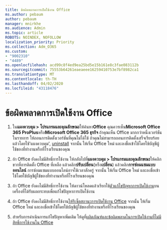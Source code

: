 ```yaml
---
title: ข้อผิดพลาดการเปิดใช้งาน Office
ms.author: pebaum
author: pebaum
manager: mnirkhe
ms.audience: Admin
ms.topic: article
ROBOTS: NOINDEX, NOFOLLOW
localization_priority: Priority
ms.collection: Adm_O365
ms.custom:
- "9002310"
- "4489"
ms.openlocfilehash: acd99c8f4ed9ea25bd5e15b161e8c3fae083112b
ms.sourcegitcommit: 75553b64261eaeaeee16259410753e7bf8982ca1
ms.translationtype: MT
ms.contentlocale: th-TH
ms.lasthandoff: 04/02/2020
ms.locfileid: "43118476"
---
```

# <a name="office-activation-errors"></a>ข้อผิดพลาดการเปิดใช้งาน Office

1. ใน**แผงควบคุม > โปรแกรมและคุณลักษณะ**ให้ค้นหา**Office** คุณควรเห็น**Microsoft Office 365 ProPlus**หรือ**Microsoft Office 365 ธุรกิจ** ถ้าคุณเห็น Office มากกว่าหนึ่งเวอร์ชันในรายการ ให้ถอนการติดตั้งเวอร์ชันที่คุณไม่ได้ใช้ ถ้าคุณไม่สามารถถอนการติดตั้งเสร็จเรียบร้อยแล้วโดยใช้'แผงควบคุม', [uninstall](https://aka.ms/SARA-OfficeUninstall-Alchemy) จากนั้น ให้เริ่ม Office ใหม่ และลงชื่อเข้าใช้โดยใช้บัญชีผู้ใช้ของที่ทํางานหรือที่โรงเรียนของคุณ 

2. ถ้า Office ยังคงไม่มีสิทธิ์การใช้งาน ให้กลับไปที่**แผงควบคุม > โปรแกรมและคุณลักษณะ**ให้คลิกขวาที่การติดตั้ง Office ที่เหลือ แล้วคลิก**ปรับเปลี่ยน**(หรือ**เปลี่ยน**) แล้วคลิก**การซ่อมแซมแบบออนไลน์** การซ่อมแซมแบบออนไลน์อาจใช้เวลาสักครู่ จากนั้น ให้เริ่ม Office ใหม่ และลงชื่อเข้าใช้โดยใช้บัญชีผู้ใช้ของที่ทํางานหรือที่โรงเรียนของคุณ 

3. ถ้า Office ยังคงไม่มีสิทธิ์การใช้งาน ให้ดาวน์โหลดแล้วเรียกใช้[ตัวแก้ไขปัญหาการเปิดใช้งาน](https://aka.ms/SARA-OfficeActivation-Alchemy)บนเครื่องที่ได้รับผลกระทบเพื่อแก้ไขปัญหาการเปิดใช้งาน 

4. ถ้า Office ยังคงไม่มีสิทธิ์การใช้งาน[ให้รีเซ็ตสถานะการเปิดใช้งาน Office](https://docs.microsoft.com/en-us/office365/troubleshoot/activation/reset-office-365-proplus-activation-state) จากนั้น ให้เริ่ม Office ใหม่ และลงชื่อเข้าใช้โดยใช้บัญชีผู้ใช้ของที่ทํางานหรือที่โรงเรียนของคุณ  

5. สําหรับการดําเนินการแก้ไขปัญหาเพิ่มเติม ให้ดูที่[ผลิตภัณฑ์และข้อผิดพลาดในการเปิดใช้งานที่ไม่มีสิทธิ์การใช้งานใน Office](https://support.office.com/article/unlicensed-product-and-activation-errors-in-office-0d23d3c0-c19c-4b2f-9845-5344fedc4380)
